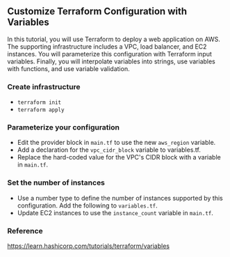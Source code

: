## Customize Terraform Configuration with Variables
In this tutorial, you will use Terraform to deploy a web application on AWS. The supporting infrastructure includes a VPC, load balancer, and EC2 instances. You will parameterize this configuration with Terraform input variables. Finally, you will interpolate variables into strings, use variables with functions, and use variable validation.

### Create infrastructure
- `terraform init`
- `terraform apply`

### Parameterize your configuration
- Edit the provider block in `main.tf` to use the new `aws_region` variable.
- Add a declaration for the `vpc_cidr_block` variable to variables.tf.
- Replace the hard-coded value for the VPC's CIDR block with a variable in `main.tf`.

### Set the number of instances
- Use a number type to define the number of instances supported by this configuration. Add the following to `variables.tf`.
- Update EC2 instances to use the `instance_count` variable in `main.tf`.

### Reference
https://learn.hashicorp.com/tutorials/terraform/variables